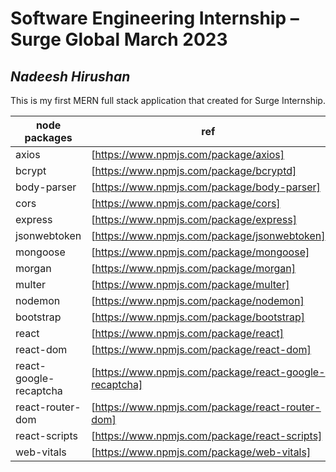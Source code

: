 # Software Engineering Internship – Surge Global March 2023
## _Nadeesh Hirushan_


This is my first MERN full stack application that created for Surge Internship.

| node packages | ref |
| ------ | ------ |
| axios | [https://www.npmjs.com/package/axios]|
| bcrypt | [https://www.npmjs.com/package/bcryptd]|
| body-parser | [https://www.npmjs.com/package/body-parser]|
| cors | [https://www.npmjs.com/package/cors]|
| express | [https://www.npmjs.com/package/express]|
| jsonwebtoken | [https://www.npmjs.com/package/jsonwebtoken]|
| mongoose | [https://www.npmjs.com/package/mongoose]|
| morgan | [https://www.npmjs.com/package/morgan]|
| multer | [https://www.npmjs.com/package/multer]|
| nodemon | [https://www.npmjs.com/package/nodemon]|
| bootstrap | [https://www.npmjs.com/package/bootstrap]|
| react | [https://www.npmjs.com/package/react]|
| react-dom | [https://www.npmjs.com/package/react-dom]|
| react-google-recaptcha | [https://www.npmjs.com/package/react-google-recaptcha]|
| react-router-dom | [https://www.npmjs.com/package/react-router-dom]|
| react-scripts | [https://www.npmjs.com/package/react-scripts]|
| web-vitals | [https://www.npmjs.com/package/web-vitals]|
 
